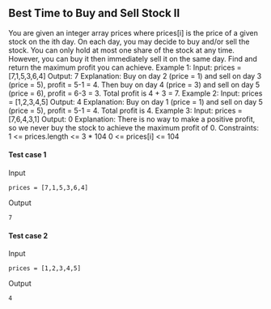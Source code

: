
## Best Time to Buy and Sell Stock II
You are given an integer array prices where prices[i] is the price of a given stock on the ith day. On each day, you may decide to buy and/or sell the stock. You can only hold at most one share of the stock at any time. However, you can buy it then immediately sell it on the same day. Find and return the maximum profit you can achieve. Example 1: Input: prices = [7,1,5,3,6,4] Output: 7 Explanation: Buy on day 2 (price = 1) and sell on day 3 (price = 5), profit = 5-1 = 4. Then buy on day 4 (price = 3) and sell on day 5 (price = 6), profit = 6-3 = 3. Total profit is 4 + 3 = 7. Example 2: Input: prices = [1,2,3,4,5] Output: 4 Explanation: Buy on day 1 (price = 1) and sell on day 5 (price = 5), profit = 5-1 = 4. Total profit is 4. Example 3: Input: prices = [7,6,4,3,1] Output: 0 Explanation: There is no way to make a positive profit, so we never buy the stock to achieve the maximum profit of 0. Constraints: 1 &lt;= prices.length &lt;= 3 * 104 0 &lt;= prices[i] &lt;= 104

#### Test case 1

Input

```
prices = [7,1,5,3,6,4]
```

Output

```
7
```

#### Test case 2

Input

```
prices = [1,2,3,4,5]
```

Output

```
4
```
  